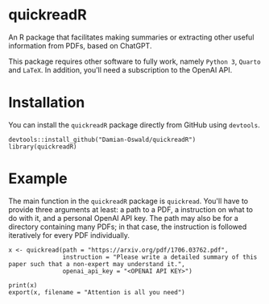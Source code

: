 # quickreadR

An R package that facilitates making summaries or extracting other useful information from PDFs, based on ChatGPT.

This package requires other software to fully work, namely `Python 3`, `Quarto` and `LaTeX`. In addition, you'll need a subscription to the OpenAI API.

# Installation

You can install the `quickreadR` package directly from GitHub using `devtools`.

```{r}
devtools::install_github("Damian-Oswald/quickreadR")
library(quickreadR)
```

# Example

The main function in the `quickreadR` package is `quickread`. You'll have to provide three arguments at least: a path to a PDF, a instruction on what to do with it, and a personal OpenAI API key.
The path may also be for a directory containing many PDFs; in that case, the instruction is followed iteratively for every PDF individually.

``` {r}
x <- quickread(path = "https://arxiv.org/pdf/1706.03762.pdf",
               instruction = "Please write a detailed summary of this paper such that a non-expert may understand it.",
               openai_api_key = "<OPENAI API KEY>")

print(x)
export(x, filename = "Attention is all you need")
```

